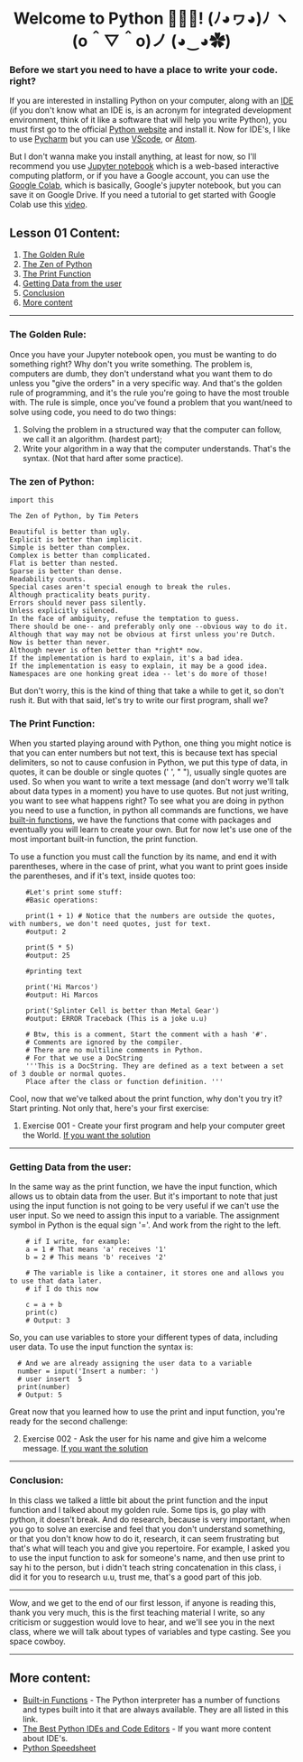 <div align="center">
  
# Welcome to Python 🐍🐍🐍! (ﾉ◕ヮ◕)ﾉ ヽ(o＾▽＾o)ノ (◕‿◕✿)

</div>

### Before we start you need to have a place to write your code. right?

If you are interested in installing Python on your computer, along with an [IDE](https://en.wikipedia.org/wiki/Integrated_development_environment) (if you don't know what an IDE is, is an acronym  for integrated development environment, think of it like a software that will help you write Python), you must first go to the official [Python website](https://www.python.org/downloads/) and install it. Now for IDE's, I like to use [Pycharm](https://www.jetbrains.com/pycharm/) but you can use [VScode](https://code.visualstudio.com/download), or [Atom](https://atom.io/).

But I don't wanna make you install anything, at least for now, so I'll recommend you use [Jupyter notebook](https://jupyter.org/) which is a web-based interactive computing platform, or if you have a Google account, you can use the [Google Colab](https://colab.research.google.com/), which is basically, Google's jupyter notebook, but you can save it on Google Drive. If you need a tutorial to get started with Google Colab use this [video](https://www.youtube.com/watch?v=RLYoEyIHL6A).

## Lesson 01 Content:
1. [The Golden Rule](https://github.com/marcoshsq/Python_Crash_Course/edit/main/01_Python_Crash_Course/01_Fundamentals/Lesson_01_Hello_Python.md#the-golden-rule)
2. [The Zen of Python](https://github.com/marcoshsq/Python_Crash_Course/edit/main/01_Python_Crash_Course/01_Fundamentals/Lesson_01_Hello_Python.md#the-zen-of-python)
3. [The Print Function](https://github.com/marcoshsq/Python_Crash_Course/edit/main/01_Python_Crash_Course/01_Fundamentals/Lesson_01_Hello_Python.md#the-print-function)
4. [Getting Data from the user](https://github.com/marcoshsq/Python_Crash_Course/edit/main/01_Python_Crash_Course/01_Fundamentals/Lesson_01_Hello_Python.md#getting-data-from-the-user)
5. [Conclusion](https://github.com/marcoshsq/Python_Crash_Course/edit/main/01_Python_Crash_Course/01_Fundamentals/Lesson_01_Hello_Python.md#conclusion)
6. [More content](https://github.com/marcoshsq/Python_Crash_Course/edit/main/01_Python_Crash_Course/01_Fundamentals/Lesson_01_Hello_Python.md#more-content)

---

### The Golden Rule:

Once you have your Jupyter notebook open, you must be wanting to do something right? Why don't you write something. The problem is, computers are dumb, they don't understand what you want them to do unless you "give the orders" in a very specific way. And that's the golden rule of programming, and it's the rule you're going to have the most trouble with. The rule is simple, once you've found a problem that you want/need to solve using code, you need to do two things:
1. Solving the problem in a structured way that the computer can follow, we call it an algorithm. (hardest part);
2. Write your algorithm in a way that the computer understands. That's the syntax. (Not that hard after some practice).

### The zen of Python: 

    import this

    The Zen of Python, by Tim Peters

    Beautiful is better than ugly.
    Explicit is better than implicit.
    Simple is better than complex.
    Complex is better than complicated.
    Flat is better than nested.
    Sparse is better than dense.
    Readability counts.
    Special cases aren't special enough to break the rules.
    Although practicality beats purity.
    Errors should never pass silently.
    Unless explicitly silenced.
    In the face of ambiguity, refuse the temptation to guess.
    There should be one-- and preferably only one --obvious way to do it.
    Although that way may not be obvious at first unless you're Dutch.
    Now is better than never.
    Although never is often better than *right* now.
    If the implementation is hard to explain, it's a bad idea.
    If the implementation is easy to explain, it may be a good idea.
    Namespaces are one honking great idea -- let's do more of those!

But don't worry, this is the kind of thing that take a while to get it, so don't rush it. But with that said, let's try to write our first program, shall we?

### The Print Function:

When you started playing around with Python, one thing you might notice is that you can enter numbers but not text, this is because text has special delimiters, so not to cause confusion in Python, we put this type of data, in quotes, it can be double or single quotes (' ', " "), usually single quotes are used. So when you want to write a text message (and don't worry we'll talk about data types in a moment) you have to use quotes. But not just writing, you want to see what happens right? To see what you are doing in python you need to use a function, in python all commands are functions, we have [built-in functions](https://docs.python.org/3/library/functions.html), we have the functions that come with packages and eventually you will learn to create your own. But for now let's use one of the most important built-in function, the print function.

To use a function you must call the function by its name, and end it with parentheses, where in the case of print, what you want to print goes inside the parentheses, and if it's text, inside quotes too:

        #Let's print some stuff:
        #Basic operations: 
        
        print(1 + 1) # Notice that the numbers are outside the quotes, with numbers, we don't need quotes, just for text.
        #output: 2
        
        print(5 * 5) 
        #output: 25
        
        #printing text
        
        print('Hi Marcos')
        #output: Hi Marcos
        
        print('Splinter Cell is better than Metal Gear')
        #output: ERROR Traceback (This is a joke u.u)
        
        # Btw, this is a comment, Start the comment with a hash '#'.
        # Comments are ignored by the compiler.
        # There are no multiline comments in Python.
        # For that we use a DocString
        '''This is a DocString. They are defined as a text between a set of 3 double or normal quotes.
        Place after the class or function definition. '''

    
Cool, now that we've talked about the print function, why don't you try it? Start printing. Not only that, here's your first exercise:

1. Exercise 001 - Create your first program and help your computer greet the World. [If you want the solution](https://github.com/marcoshsq/Python_Crash_Course/blob/main/01_Python_Crash_Course/01_Fundamentals/01_Intro/ex001.py)

---

### Getting Data from the user:

In the same way as the print function, we have the input function, which allows us to obtain data from the user. But it's important to note that just using the input function is not going to be very useful if we can't use the user input. So we need to assign this input to a variable. The assignment symbol in Python is the equal sign '='. And work from the right to the left.

        # if I write, for example:
        a = 1 # That means 'a' receives '1'
        b = 2 # This means 'b' receives '2'
         
        # The variable is like a container, it stores one and allows you to use that data later.
        # if I do this now
        
        c = a + b
        print(c)
        # Output: 3

So, you can use variables to store your different types of data, including user data. To use the input function the syntax is:

      # And we are already assigning the user data to a variable
      number = input('Insert a number: ')
      # user insert  5
      print(number)
      # Output: 5 
      
Great now that you learned how to use the print and input function, you're ready for the second challenge:

2. Exercise 002 - Ask the user for his name and give him a welcome message. [If you want the solution](https://github.com/marcoshsq/Python_Crash_Course/blob/main/01_Python_Crash_Course/01_Fundamentals/01_Intro/ex002.py)

---
      
### Conclusion:

In this class we talked a little bit about the print function and the input function and I talked about my golden rule. Some tips is, go play with python, it doesn't break. And do research, because is very important, when you go to solve an exercise and feel that you don't understand something, or that you don't know how to do it, research, it can seem frustrating but that's what will teach you and give you repertoire. For example, I asked you to use the input function to ask for someone's name, and then use print to say hi to the person, but i didn't teach string concatenation in this class, i did it for you to research u.u, trust me, that's a good part of this job.

---

Wow, and we get to the end of our first lesson, if anyone is reading this, thank you very much, this is the first teaching material I write, so any criticism or suggestion would love to hear, and we'll see you in the next class, where we will talk about types of variables and type casting. See you space cowboy.

---

## More content:

- [Built-in Functions](https://docs.python.org/3/library/functions.html) - The Python interpreter has a number of functions and types built into it that are always available. They are all listed in this link.
- [The Best Python IDEs and Code Editors](https://www.stxnext.com/blog/best-python-ides-code-editors/) - If you want more content about IDE's.
- [Python Speedsheet](https://speedsheet.io/s/python?select=dkqF)
